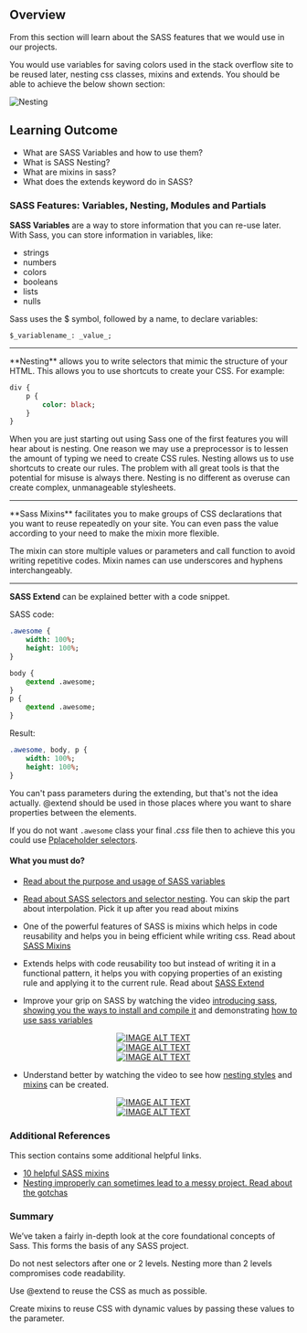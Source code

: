 ## Overview

From this section will learn about the SASS features that we would use in our projects.

You would use variables for saving colors used in the stack overflow site to be reused later, nesting css classes, mixins and extends. You should be able to achieve the below shown section:

![Nesting](https://github.com/greyatom-school/the-minerva-project/raw/master/FEWD/sprint_2/2.CSS_preprocessor/images/nesting.png)

## Learning Outcome

- What are SASS Variables and how to use them?
- What is SASS Nesting?
- What are mixins in sass?
- What does the extends keyword do in SASS?

### SASS Features: Variables, Nesting, Modules and Partials

**SASS Variables** are a way to store information that you can re-use later. With Sass, you can store information in variables, like:

- strings
- numbers
- colors
- booleans
- lists
- nulls

Sass uses the \$ symbol, followed by a name, to declare variables:

`$_variablename_: _value_;`

<hr>
**Nesting** allows you to write selectors that mimic the structure of your HTML. This allows you to use shortcuts to create your CSS. For example:

```sass
div {
    p {
        color: black;
    }
}
```

When you are just starting out using Sass one of the first features you will hear about is nesting. One reason we may use a preprocessor is to lessen the amount of typing we need to create CSS rules. Nesting allows us to use shortcuts to create our rules. The problem with all great tools is that the potential for misuse is always there. Nesting is no different as overuse can create complex, unmanageable stylesheets.

<hr>
**Sass Mixins** facilitates you to make groups of CSS declarations that you want to reuse repeatedly on your site. You can even pass the value according to your need to make the mixin more flexible.

The mixin can store multiple values or parameters and call function to avoid writing repetitive codes. Mixin names can use underscores and hyphens interchangeably.

<hr>

**SASS Extend** can be explained better with a code snippet.

SASS code:

```sass
.awesome {
    width: 100%;
    height: 100%;
}

body {
    @extend .awesome;
}
p {
    @extend .awesome;
}

```

Result:

```sass
.awesome, body, p {
    width: 100%;
    height: 100%;
}

```

You can't pass parameters during the extending, but that's not the idea actually. @extend should be used in those places where you want to share properties between the elements.

If you do not want `.awesome` class your final _.css_ file then to achieve this you could use [Pplaceholder selectors](https://sass-lang.com/documentation/style-rules/placeholder-selectors).

#### What you must do?

- [Read about the purpose and usage of SASS variables](https://sass-lang.com/documentation/variables)

- [Read about SASS selectors and selector nesting](https://sass-lang.com/documentation/style-rules). You can skip the part about interpolation. Pick it up after you read about mixins

- One of the powerful features of SASS is mixins which helps in code reusability and helps you in being efficient while writing css. Read about [SASS Mixins](https://sass-lang.com/documentation/at-rules/mixin)

- Extends helps with code reusability too but instead of writing it in a functional pattern, it helps you with copying properties of an existing rule and applying it to the current rule. Read about [SASS Extend](https://sass-lang.com/documentation/at-rules/extend)

- Improve your grip on SASS by watching the video [introducing sass](https://www.youtube.com/watch?v=St5B7hnMLjg&list=PL4cUxeGkcC9iEwigam3gTjU_7IA3W2WZA), [showing you the ways to install and compile it](https://www.youtube.com/watch?v=b0d--jixRwg&list=PL4cUxeGkcC9iEwigam3gTjU_7IA3W2WZA&index=2) and demonstrating [how to use sass variables](https://www.youtube.com/watch?v=wLfyzlGqDP4&list=PL4cUxeGkcC9iEwigam3gTjU_7IA3W2WZA&index=3)



<div align="center">
  <a href="https://www.youtube.com/watch?v=St5B7hnMLjg&list=PL4cUxeGkcC9iEwigam3gTjU_7IA3W2WZA">
  <img src="https://img.youtube.com/vi/St5B7hnMLjg/0.jpg" alt="IMAGE ALT TEXT"></a>
</div>

<div align="center">
  <a href="https://www.youtube.com/watch?v=b0d--jixRwg&list=PL4cUxeGkcC9iEwigam3gTjU_7IA3W2WZA&index=2">
  <img src="https://img.youtube.com/vi/b0d--jixRwg/0.jpg" alt="IMAGE ALT TEXT"></a>
</div>

<div align="center">
  <a href="https://www.youtube.com/watch?v=wLfyzlGqDP4&list=PL4cUxeGkcC9iEwigam3gTjU_7IA3W2WZA&index=3">
  <img src="https://img.youtube.com/vi/wLfyzlGqDP4/0.jpg" alt="IMAGE ALT TEXT"></a>
</div>



- Understand better by watching the video to see how [nesting styles](https://www.youtube.com/watch?v=8VAcFxGezjM&list=PL4cUxeGkcC9iEwigam3gTjU_7IA3W2WZA&index=4) and [mixins](https://www.youtube.com/watch?v=3wXqwX4nu8I&list=PL4cUxeGkcC9iEwigam3gTjU_7IA3W2WZA&index=5) can be created.


<div align="center">
  <a href="https://www.youtube.com/watch?v=8VAcFxGezjM&list=PL4cUxeGkcC9iEwigam3gTjU_7IA3W2WZA&index=4">
  <img src="https://img.youtube.com/vi/8VAcFxGezjM/0.jpg" alt="IMAGE ALT TEXT"></a>
</div>



<div align="center">
  <a href="https://www.youtube.com/watch?v=3wXqwX4nu8I&list=PL4cUxeGkcC9iEwigam3gTjU_7IA3W2WZA&index=5">
  <img src="https://img.youtube.com/vi/3wXqwX4nu8I/0.jpg" alt="IMAGE ALT TEXT"></a>
</div>



### Additional References

This section contains some additional helpful links.

- [10 helpful SASS mixins](https://engageinteractive.co.uk/blog/top-10-scss-mixins)
- [Nesting improperly can sometimes lead to a messy project. Read about the gotchas](https://www.sitepoint.com/beware-selector-nesting-sass/)

### Summary

We’ve taken a fairly in-depth look at the core foundational concepts of Sass. This forms the basis of any SASS project.

Do not nest selectors after one or 2 levels. Nesting more than 2 levels compromises code readability.

Use @extend to reuse the CSS as much as possible.

Create mixins to reuse CSS with dynamic values by passing these values to the parameter.
